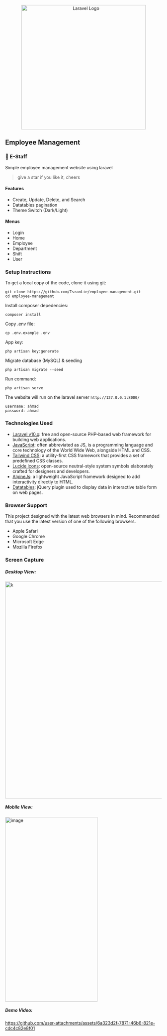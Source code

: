 <p align="center"><a href="https://laravel.com" target="_blank"><img src="https://raw.githubusercontent.com/laravel/art/master/logo-lockup/5%20SVG/2%20CMYK/1%20Full%20Color/laravel-logolockup-cmyk-red.svg" width="400" alt="Laravel Logo"></a></p>

## Employee Management

### 👤 E-Staff

Simple employee management website using laravel

> give a star if you like it, cheers

#### Features

-   Create, Update, Delete, and Search
-   Datatables pagination
-   Theme Switch (Dark/Light)

#### Menus

-   Login
-   Home
-   Employee
-   Department
-   Shift
-   User

### Setup Instructions

To get a local copy of the code, clone it using git:

```
git clone https://github.com/IsranLie/employee-management.git
cd employee-management
```

Install composer depedencies:

```
composer install
```

Copy .env file:

```
cp .env.example .env
```

App key:

```
php artisan key:generate
```

Migrate database (MySQL) & seeding

```
php artisan migrate --seed
```

Run command:

```
php artisan serve
```

The website will run on the laravel server `http://127.0.0.1:8000/`

```
username: ahmad
password: ahmad
```

### Technologies Used

-   [Laravel v10.x](https://laravel.com/): free and open-source PHP-based web framework for building web applications.
-   [JavaScript](https://developer.mozilla.org/en-US/docs/Web/JavaScript): often abbreviated as JS, is a programming language and core technology of the World Wide Web, alongside HTML and CSS.
-   [Tailwind CSS](https://tailwindcss.com/): a utility-first CSS framework that provides a set of predefined CSS classes.
-   [Lucide Icons](https://lucide.dev/): open-source neutral-style system symbols elaborately crafted for designers and developers.
-   [AlpineJs](https://alpinejs.dev/): a lightweight JavaScript framework designed to add interactivity directly to HTML.
-   [Datatables](https://datatables.net/): jQuery plugin used to display data in interactive table form on web pages.

### Browser Support

This project designed with the latest web browsers in mind. Recommended that you use the latest version of one of the following browsers.

-   Apple Safari
-   Google Chrome
-   Microsoft Edge
-   Mozilla Firefox

### Screen Capture

##### Desktop View:
<img width="1756" height="697" alt="k" src="https://github.com/user-attachments/assets/31ab3404-5fa0-4403-93fc-4048625dddbe" />

##### Mobile View:
<img width="297" height="593" alt="image" src="https://github.com/user-attachments/assets/86b88587-9239-4a04-9d14-944d127ca888" />

##### Demo Video:
https://github.com/user-attachments/assets/6a323d2f-7871-46b6-821e-cdc4c82e8f01

